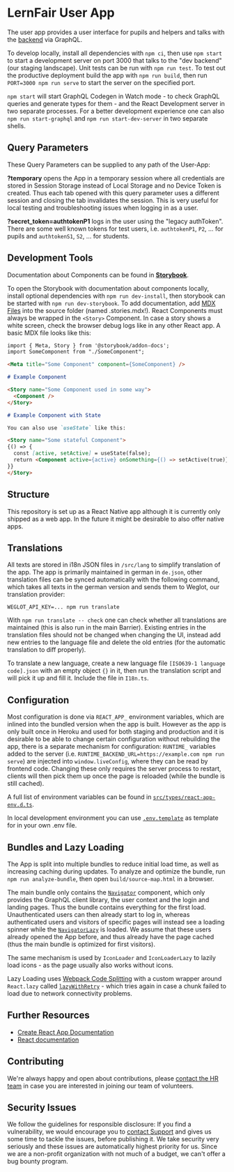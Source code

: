 # LernFair User App

The user app provides a user interface for pupils and helpers and talks with the [backend](https://github.com/corona-school/backend) via GraphQL.

To develop locally, install all dependencies with `npm ci`, then use `npm start` to start a development server on port 3000 that talks to the "dev backend" (our staging landscape). Unit tests can be run with `npm run test`. To test out the productive deployment build the app with `npm run build`, then run `PORT=3000 npm run serve` to start the server on the specified port.

`npm start` will start GraphQL Codegen in Watch mode - to check GraphQL queries and generate types for them - and the React Development server in two separate processes. For a better development experience one can also `npm run start-graphql` and `npm run start-dev-server` in two separate shells.

## Query Parameters

These Query Parameters can be supplied to any path of the User-App:

**?temporary** opens the App in a temporary session where all credentials are stored in Session Storage instead of Local Storage and no Device Token is created.
 Thus each tab opened with this query parameter uses a different session and closing the tab invalidates the session. This is very useful for local testing and troubleshooting issues when logging in as a user.

**?secret_token=authtokenP1** logs in the user using the "legacy authToken". There are some well known tokens for test users, i.e. `authtokenP1`, `P2`, ... for pupils and `authtokenS1`, `S2`, ... for students.

## Development Tools

Documentation about Components can be found in **[Storybook](https://corona-school.github.io/user-app/)**.

To open the Storybook with documentation about components locally, install optional dependencies with `npm run dev-install`, 
 then storybook can be started with `npm run dev-storybook`. To add documentation, add [MDX Files](https://storybook.js.org/docs/react/api/mdx) into the source folder (named .stories.mdx!). React Components must always be wrapped in the `<Story>` Component. In case a story shows a white screen, check the browser debug logs like in any other React app.
A basic MDX file looks like this:

```md
import { Meta, Story } from '@storybook/addon-docs';
import SomeComponent from "./SomeComponent";

<Meta title="Some Component" component={SomeComponent} />

# Example Component

<Story name="Some Component used in some way">
  <Component />
</Story>

# Example Component with State

You can also use `useState` like this:

<Story name="Some stateful Component">
{() => {
  const [active, setActive] = useState(false);
  return <Component active={active} onSomething={() => setActive(true)} />
}}
</Story>
```

## Structure

This repository is set up as a React Native app although it is currently only shipped as a web app. 
In the future it might be desirable to also offer native apps.

## Translations

All texts are stored in i18n JSON files in `/src/lang` to simplify translation of the app. The app is primarily maintained in german in `de.json`, other translation files can be synced automatically with the following command, which takes all texts in the german version and sends them to Weglot, our translation provider:

```
WEGLOT_API_KEY=... npm run translate
```

With `npm run translate -- check` one can check whether all translations are maintained (this is also run in the main Barrier). Existing entries in the translation files should not be changed when changing the UI, instead add new entries to the language file and delete the old entries (for the automatic translation to diff properly).

To translate a new language, create a new language file `[ISO639-1 language code].json` with an empty object `{}` in it, then run the translation script and will pick it up and fill it. Include the file in `I18n.ts`.

## Configuration

Most configuration is done via `REACT_APP_` environment variables, which are inlined into the bundled version when the app is built. However as the app is only built once in Heroku and used for both staging and production and it is desirable to be able to change certain configuration without rebuilding the app, there is a separate mechanism for configuration: `RUNTIME_` variables added to the server (i.e. `RUNTIME_BACKEND_URL=https://example.com npm run serve`) are injected into `window.liveConfig`, where they can be read by frontend code. Changing these only requires the server process to restart, clients will then pick them up once the page is reloaded (while the bundle is still cached).

A full list of environment variables can be found in [`src/types/react-app-env.d.ts`](src/types/react-app-env.d.ts). 

In local development environment you can use [`.env.template`](.env.template) as template for in your own .env file.

## Bundles and Lazy Loading

The App is split into multiple bundles to reduce initial load time, as well as increasing caching during updates. To analyze and optimize the bundle, run `npm run analyze-bundle`, then open `build/source-map.html` in a browser. 

The main bundle only contains the [`Navigator`](./src/Navigator.tsx) component, 
 which only provides the GraphQL client library, the user context and the login and landing pages. Thus the bundle contains everything for the first load. Unauthenticated users can then already start to log in, whereas authenticated users and visitors of specific pages will instead see a loading spinner while the [`NavigatorLazy`](./src/NavigatorLazy.tsx) is loaded. We assume that these users already opened the App before, and thus already have the page cached (thus the main bundle is optimized for first visitors).

The same mechanism is used by `IconLoader` and `IconLoaderLazy` to lazily load icons - as the page usually also works without icons.

Lazy Loading uses [Webpack Code Splitting](https://webpack.js.org/guides/code-splitting/) with a custom wrapper around `React.lazy` called [`lazyWithRetry`](./src/lazy.ts) - which tries again in case a chunk failed to load due to network connectivity problems. 

## Further Resources

- [Create React App Documentation](https://github.com/facebook/create-react-app)
- [React documentation](https://reactjs.org/)

## Contributing

We're always happy and open about contributions, please [contact the HR team](mailto:team@lern-fair.de) in case you are interested in joining our team of volunteers.

## Security Issues

We follow the guidelines for responsible disclosure: If you find a vulnerability, we would encourage you to [contact Support](mailto:support@lern-fair.de) and gives us some time to tackle the issues, before publishing it. We take security very seriously and these issues are automatically highest priority for us. Since we are a non-profit organization with not much of a budget, we can't offer a bug bounty program. 